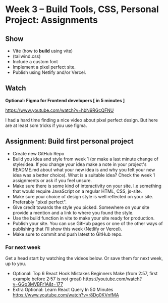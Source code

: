 <!-- TODO/TBD -->
# Week 3 – Build Tools, CSS, Personal Project: Assignments

## Show

* Vite (how to **build** using vite)
* (tailwind.css)
* Include a custom font
* Implement a pixel perfect site.
* Publish using Netlify and/or Vercel. 

## Watch

**Optional: Figma for Frontend developers [ in 5 minutes ]** 

https://www.youtube.com/watch?v=hbN9RGcQFNU

I had a hard time finding a nice video about pixel perfect design. But here are at least som tricks if you use figma.

## Assignment: Build first personal project

* Create new GitHub Repo
* Build you idea and style from week 1 (or make a last minute change of
  style/idea. If you change your idea make a note in your project's README.md
  about what your new idea is and why you felt your new idea was a better
  choice). What is a suitable idea? Check the week 1 assignments or ask if you feel unsure.
* Make sure there is some kind of interactivity on your site. I.e something that
  would require JavaScript on a regular HTML, CSS, js-site.
* Make sure your choice of design style is well reflected on your site. Preferably "pixel perfect".
* Give credit towards the style you picked. Somewhere on your site provide a
  mention and a link to where you found the style.
* Use the build function in vite to make your site ready for production.
* Publish your site. You can use GitHub pages or one of the other ways of
  publishing that I'll show this week (Netlify or Vercel).
* Make sure to commit and push latest to GitHub repo.

### For next week

Get a head start by watching the videos below. Or save them for next week, up to
you.

* Optional: Top 6 React Hook Mistakes Beginners Make (from 2:57, first example before 2:57 is not great) https://youtube.com/watch?v=GGo3MVBFr1A&t=177
* Extra Optional: Learn React Query In 50 Minutes https://www.youtube.com/watch?v=r8Dg0KVnfMA
